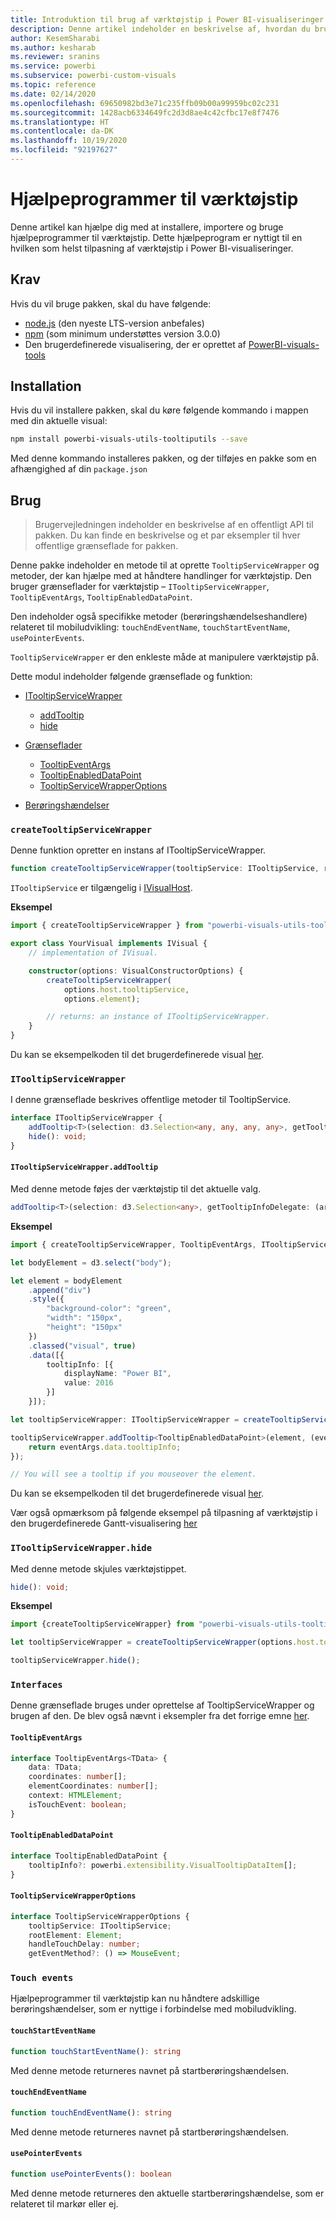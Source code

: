 ```yaml
---
title: Introduktion til brug af værktøjstip i Power BI-visualiseringer
description: Denne artikel indeholder en beskrivelse af, hvordan du bruger hjælpeprogrammer til værktøjstip til at forenkle tilpasning af værktøjstip for Power BI-visualiseringer
author: KesemSharabi
ms.author: kesharab
ms.reviewer: sranins
ms.service: powerbi
ms.subservice: powerbi-custom-visuals
ms.topic: reference
ms.date: 02/14/2020
ms.openlocfilehash: 69650982bd3e71c235ffb09b00a99959bc02c231
ms.sourcegitcommit: 1428acb6334649fc2d3d8ae4c42cfbc17e8f7476
ms.translationtype: HT
ms.contentlocale: da-DK
ms.lasthandoff: 10/19/2020
ms.locfileid: "92197627"
---
```

# <a name="tooltip-utils"></a>Hjælpeprogrammer til værktøjstip
Denne artikel kan hjælpe dig med at installere, importere og bruge hjælpeprogrammer til værktøjstip. Dette hjælpeprogram er nyttigt til en hvilken som helst tilpasning af værktøjstip i Power BI-visualiseringer.

## <a name="requirements"></a>Krav
Hvis du vil bruge pakken, skal du have følgende:
* [node.js](https://nodejs.org) (den nyeste LTS-version anbefales)
* [npm](https://www.npmjs.com/) (som minimum understøttes version 3.0.0)
* Den brugerdefinerede visualisering, der er oprettet af [PowerBI-visuals-tools](https://www.npmjs.com/package/powerbi-visuals-tools)

## <a name="installation"></a>Installation

Hvis du vil installere pakken, skal du køre følgende kommando i mappen med din aktuelle visual:

```bash
npm install powerbi-visuals-utils-tooltiputils --save
```
Med denne kommando installeres pakken, og der tilføjes en pakke som en afhængighed af din ```package.json```

## <a name="usage"></a>Brug

> Brugervejledningen indeholder en beskrivelse af en offentligt API til pakken. Du kan finde en beskrivelse og et par eksempler til hver offentlige grænseflade for pakken.

Denne pakke indeholder en metode til at oprette `TooltipServiceWrapper` og metoder, der kan hjælpe med at håndtere handlinger for værktøjstip. Den bruger grænseflader for værktøjstip – `ITooltipServiceWrapper`, `TooltipEventArgs`, `TooltipEnabledDataPoint`. 

Den indeholder også specifikke metoder (berøringshændelseshandlere) relateret til mobiludvikling: `touchEndEventName`, `touchStartEventName`, `usePointerEvents`.

`TooltipServiceWrapper` er den enkleste måde at manipulere værktøjstip på.

Dette modul indeholder følgende grænseflade og funktion:
* [ITooltipServiceWrapper](#itooltipservicewrapper)
  * [addTooltip](#itooltipservicewrapperaddtooltip)
  * [hide](#itooltipservicewrapperhide)

* [Grænseflader](#interfaces)
  * [TooltipEventArgs](#tooltipeventargs)
  * [TooltipEnabledDataPoint](#tooltipenableddatapoint)
  * [TooltipServiceWrapperOptions](#tooltipservicewrapperoptions)
* [Berøringshændelser](#touch-events)

### `createTooltipServiceWrapper`
Denne funktion opretter en instans af ITooltipServiceWrapper.

```typescript
function createTooltipServiceWrapper(tooltipService: ITooltipService, rootElement: Element, handleTouchDelay?: number,  getEventMethod?: () => MouseEvent): ITooltipServiceWrapper;
```

```ITooltipService``` er tilgængelig i [IVisualHost](https://github.com/microsoft/PowerBI-visuals-tools/blob/master/templates/visuals/.api/v2.6.0/PowerBI-visuals.d.ts#L1335).

**Eksempel**

```typescript
import { createTooltipServiceWrapper } from "powerbi-visuals-utils-tooltiputils";

export class YourVisual implements IVisual {
    // implementation of IVisual.

    constructor(options: VisualConstructorOptions) {
        createTooltipServiceWrapper(
            options.host.tooltipService,
            options.element);

        // returns: an instance of ITooltipServiceWrapper.
    }
}
```

Du kan se eksempelkoden til det brugerdefinerede visual [her](https://github.com/microsoft/powerbi-visuals-gantt/blob/master/src/gantt.ts#L391).

### `ITooltipServiceWrapper`
I denne grænseflade beskrives offentlige metoder til TooltipService.

```typescript
interface ITooltipServiceWrapper {
    addTooltip<T>(selection: d3.Selection<any, any, any, any>, getTooltipInfoDelegate: (args: TooltipEventArgs<T>) => powerbi.extensibility.VisualTooltipDataItem[], getDataPointIdentity?: (args: TooltipEventArgs<T>) => powerbi.visuals.ISelectionId, reloadTooltipDataOnMouseMove?: boolean): void;
    hide(): void;
}
```

#### `ITooltipServiceWrapper.addTooltip`

Med denne metode føjes der værktøjstip til det aktuelle valg.

```typescript
addTooltip<T>(selection: d3.Selection<any>, getTooltipInfoDelegate: (args: TooltipEventArgs<T>) => VisualTooltipDataItem[], getDataPointIdentity?: (args: TooltipEventArgs<T>) => ISelectionId, reloadTooltipDataOnMouseMove?: boolean): void;
```

**Eksempel**

```typescript
import { createTooltipServiceWrapper, TooltipEventArgs, ITooltipServiceWrapper, TooltipEnabledDataPoint } from "powerbi-visuals-utils-tooltiputils";

let bodyElement = d3.select("body");

let element = bodyElement
    .append("div")
    .style({
        "background-color": "green",
        "width": "150px",
        "height": "150px"
    })
    .classed("visual", true)
    .data([{
        tooltipInfo: [{
            displayName: "Power BI",
            value: 2016
        }]
    }]);

let tooltipServiceWrapper: ITooltipServiceWrapper = createTooltipServiceWrapper(tooltipService, bodyElement.get(0)); // tooltipService is from the IVisualHost.

tooltipServiceWrapper.addTooltip<TooltipEnabledDataPoint>(element, (eventArgs: TooltipEventArgs<TooltipEnabledDataPoint>) => {
    return eventArgs.data.tooltipInfo;
});

// You will see a tooltip if you mouseover the element.
```

Du kan se eksempelkoden til det brugerdefinerede visual [her](https://github.com/microsoft/powerbi-visuals-gantt/blob/master/src/gantt.ts#L2931).

Vær også opmærksom på følgende eksempel på tilpasning af værktøjstip i den brugerdefinerede Gantt-visualisering [her](https://github.com/microsoft/powerbi-visuals-gantt/blob/master/src/gantt.ts#L573-L648)

### `ITooltipServiceWrapper.hide`

Med denne metode skjules værktøjstippet.

```typescript
hide(): void;
```

**Eksempel**

```typescript
import {createTooltipServiceWrapper} from "powerbi-visuals-utils-tooltiputils";

let tooltipServiceWrapper = createTooltipServiceWrapper(options.host.tooltipService, options.element); // options are from the VisualConstructorOptions.

tooltipServiceWrapper.hide();
```
### `Interfaces`
Denne grænseflade bruges under oprettelse af TooltipServiceWrapper og brugen af den. De blev også nævnt i eksempler fra det forrige emne [her](#itooltipservicewrapperaddtooltip).

#### `TooltipEventArgs`
```typescript
interface TooltipEventArgs<TData> {
    data: TData;
    coordinates: number[];
    elementCoordinates: number[];
    context: HTMLElement;
    isTouchEvent: boolean;
}
```

#### `TooltipEnabledDataPoint`
```typescript
interface TooltipEnabledDataPoint {
    tooltipInfo?: powerbi.extensibility.VisualTooltipDataItem[];
}
```

#### `TooltipServiceWrapperOptions`
```typescript
interface TooltipServiceWrapperOptions {
    tooltipService: ITooltipService;
    rootElement: Element;
    handleTouchDelay: number;
    getEventMethod?: () => MouseEvent;
```

### `Touch events`

Hjælpeprogrammer til værktøjstip kan nu håndtere adskillige berøringshændelser, som er nyttige i forbindelse med mobiludvikling.

#### `touchStartEventName`
```typescript
function touchStartEventName(): string
```
Med denne metode returneres navnet på startberøringshændelsen.

#### `touchEndEventName`
```typescript
function touchEndEventName(): string
```
Med denne metode returneres navnet på startberøringshændelsen.

#### `usePointerEvents`
```typescript
function usePointerEvents(): boolean
```
Med denne metode returneres den aktuelle startberøringshændelse, som er relateret til markør eller ej.
